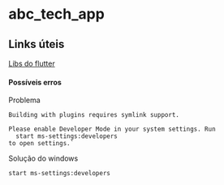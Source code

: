 # abc_tech_app

## Links úteis

[Libs do flutter](https://pub.dev/)

#### Possíveis erros
Problema
````
Building with plugins requires symlink support.

Please enable Developer Mode in your system settings. Run
  start ms-settings:developers
to open settings.`
````
Solução do windows
````
start ms-settings:developers
````
